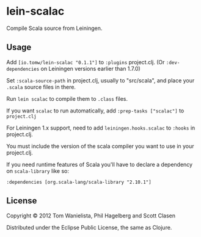 # lein-scalac

Compile Scala source from Leiningen.

## Usage

Add `[io.tomw/lein-scalac "0.1.1"]` to `:plugins` project.clj. (Or
`:dev-dependencies` on Leiningen versions earlier than 1.7.0)

Set `:scala-source-path` in project.clj, usually to "src/scala", and
place your `.scala` source files in there.

Run `lein scalac` to compile them to `.class` files.

If you want `scalac` to run automatically, add `:prep-tasks ["scalac"]`
to `project.clj`

For Leiningen 1.x support, need to add `leiningen.hooks.scalac` to
`:hooks` in project.clj.

You must include the version of the scala compiler you want to use in your project.clj.

If you need runtime features of Scala you'll have to declare a
dependency on `scala-library` like so:

`:dependencies [org.scala-lang/scala-library "2.10.1"]`

## License

Copyright © 2012 Tom Wanielista, Phil Hagelberg and Scott Clasen

Distributed under the Eclipse Public License, the same as Clojure.
